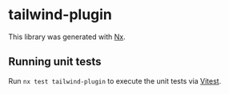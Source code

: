 # tailwind-plugin

This library was generated with [Nx](https://nx.dev).

## Running unit tests

Run `nx test tailwind-plugin` to execute the unit tests via [Vitest](https://vitest.dev/).
